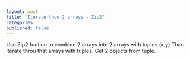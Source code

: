 ```yaml
---
layout: post
title: "Iterate thou 2 arrays - Zip2"
categories:
published: false
---
```


Use Zip2 funtion to combine 2 arrays into 2 arrays with tuples (x,y)
Than iterate throu that arrays with tuples. Get 2 objects from tuple.